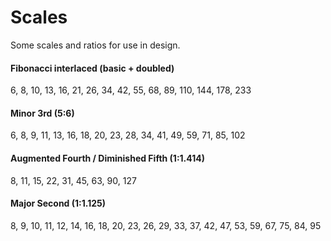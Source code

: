 # Scales

Some scales and ratios for use in design.

#### Fibonacci interlaced (basic + doubled)
6, 8, 10, 13, 16, 21, 26, 34, 42, 55, 68, 89, 110, 144, 178, 233

#### Minor 3rd (5:6)
6, 8, 9, 11, 13, 16, 18, 20, 23, 28, 34, 41, 49, 59, 71, 85, 102

#### Augmented Fourth / Diminished Fifth (1:1.414)
8, 11, 15, 22, 31, 45, 63, 90, 127

#### Major Second (1:1.125)
8, 9, 10, 11, 12, 14, 16, 18, 20, 23, 26, 29, 33, 37, 42, 47, 53, 59, 67, 75, 84, 95